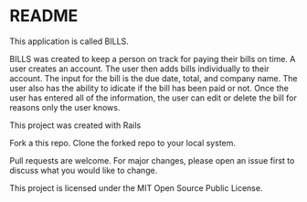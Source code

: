 # README

This application is called BILLS. 

BILLS was created to keep a person on track for paying their bills on time. A user creates an account. The user then adds bills individually to their account. The input for the bill is the due date, total, and company name. The user also has the ability to idicate if the bill has been paid or not. Once the user has entered all of the information, the user can edit or delete the bill for reasons only the user knows. 

This project was created with 
Rails 

Fork a this repo. 
Clone the forked repo to your local system. 




Pull requests are welcome. For major changes, please open an issue first to discuss what you would like to change.


This project is licensed under the MIT Open Source Public License.